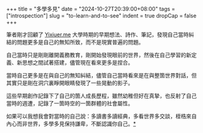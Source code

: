+++
title = "多學多見"
date = "2024-10-27T20:39:00+08:00"
tags = ["introspection"]
slug = "to-learn-and-to-see"
indent = true
dropCap = false
+++

筆者剛才回顧了 [Yixiuer.me](https://yixiuer.me) 大學時期的早期想法、詩作、筆記，發現自己當時糾結的問題更多是自己的無知所致，而不是現實普遍的問題。

自己當時只是剛剛離開義務教育，剛開始發現眼前的世界，然後在自己學習的新定義、新思想之間試著搭建，儘管現在看來更多是捏合。

當時自己更多是在與自己的無知糾結，儘管自己當時看來是在與整箇世界對話，但其實只是剛在洞穴裏睜開眼睛發現了一些晃動的影子。

這些早期創作記錄下了自己的箇人成長歷程，雖然幼稚但好在真摯，也反射了自己當時的週遭，記錄了一箇時空的一箇群體的社會屬性。

如果可以我想我會對當時的自己說：多讀書多讀經典，多看世界多交談，桎梏來自內心而非世界，多學多見保持謙卑，不斷認識你自己。[*](https://reuixiy.notion.site/12cc9131ed4f8007bfa5e0065cb2bf4c)